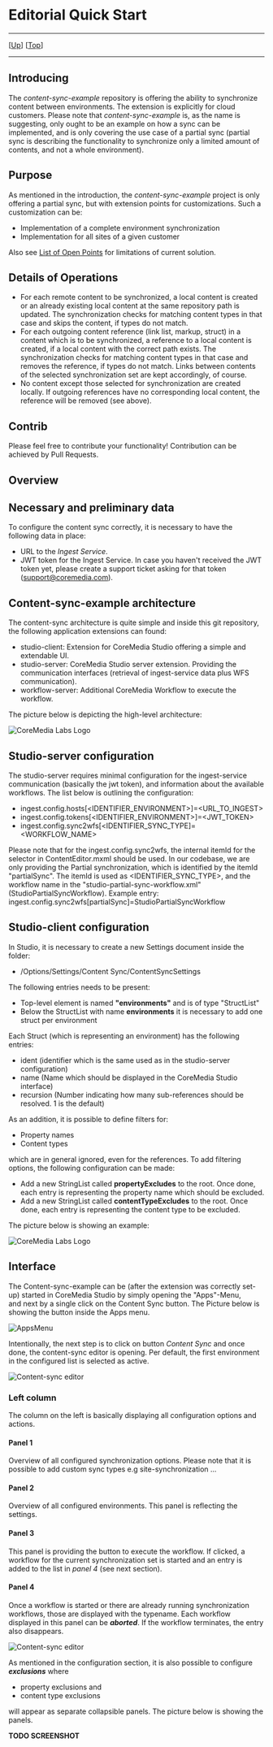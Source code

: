 # Editorial Quick Start

--------------------------------------------------------------------------------

\[[Up](README.md)\] \[[Top](#top)\]

--------------------------------------------------------------------------------

## Introducing

The _content-sync-example_ repository is offering the ability to synchronize content between environments. 
The extension is explicitly for cloud customers.
Please note that _content-sync-example_ is, as the name is suggesting, only ought to be an example on
how a sync can be implemented, and is only covering the use case of a partial sync (partial sync is describing 
the functionality to synchronize only a limited amount of contents, and not a whole environment).

## Purpose
As mentioned in the introduction, the *content-sync-example* project is only offering a partial sync, but with
extension points for customizations. Such a customization can be:
- Implementation of a complete environment synchronization
- Implementation for all sites of a given customer

Also see [List of Open Points](loop.md) for limitations of current solution.

## Details of Operations

* For each remote content to be synchronized, a local content is created or an already existing local content
  at the same repository path is updated. The synchronization checks for matching content types in that case
  and skips the content, if types do not match.
* For each outgoing content reference (link list, markup, struct) in a content which is to be synchronized, a reference to a local
  content is created, if a local content with the correct path exists. The synchronization checks for matching content types in that case and removes the reference, if types do not match. Links between contents of
  the selected synchronization set are kept accordingly, of course.
* No content except those selected for synchronization are created locally. If outgoing references have
  no corresponding local content, the reference will be removed (see above).


## Contrib
Please feel free to contribute your functionality! Contribution can be achieved by Pull Requests.

## Overview

## Necessary and preliminary data
To configure the content sync correctly, it is necessary to have the following data in place:
- URL to the _Ingest Service_.
- JWT token for the Ingest Service. In case you haven't received the JWT token yet, please create a support ticket asking for that token (support@coremedia.com).

## Content-sync-example architecture
The content-sync architecture is quite simple and inside this git repository, the following application extensions can found:
- studio-client: Extension for CoreMedia Studio offering a simple and extendable UI.
- studio-server: CoreMedia Studio server extension. Providing the communication interfaces (retrieval of ingest-service data plus WFS communication).
- workflow-server: Additional CoreMedia Workflow to execute the workflow.

The picture below is depicting the high-level architecture: 

![CoreMedia Labs Logo](img/Architecture.jpg "CoreMedia Labs Logo")

## Studio-server configuration
The studio-server requires minimal configuration for the ingest-service communication (basically the jwt token),
and information about the available workflows. The list below is outlining the configuration:
* ingest.config.hosts[<IDENTIFIER_ENVIRONMENT>]=<URL_TO_INGEST>
* ingest.config.tokens[<IDENTIFIER_ENVIRONMENT>]=<JWT_TOKEN>
* ingest.config.sync2wfs[<IDENTIFIER_SYNC_TYPE]=<WORKFLOW_NAME>

Please note that for the ingest.config.sync2wfs, the internal itemId for the selector in ContentEditor.mxml should be used. In our codebase, we are only providing
the Partial synchronization, which is identified by the itemId "partialSync". The itemId is used as <IDENTIFIER_SYNC_TYPE>, and the workflow name
in the "studio-partial-sync-workflow.xml" (StudioPartialSyncWorkflow).
Example entry:
ingest.config.sync2wfs[partialSync]=StudioPartialSyncWorkflow


## Studio-client configuration
In Studio, it is necessary to create a new Settings document inside the folder:
* /Options/Settings/Content Sync/ContentSyncSettings

The following entries needs to be present:

- Top-level element is named **"environments"** and is of type "StructList"
- Below the StructList with name **environments** it is necessary to add one struct per environment

Each Struct (which is representing an environment) has the following entries:

- ident (identifier which is the same used as in the studio-server configuration)
- name (Name which should be displayed in the CoreMedia Studio interface)
- recursion (Number indicating how many sub-references should be resolved. 1 is the default)

As an addition, it is possible to define filters for:

- Property names
- Content types

which are in general ignored, even for the references.
To add filtering options, the following configuration can be made:

- Add a new StringList called **propertyExcludes** to the root. Once done, each entry is representing the property name which should be excluded.
- Add a new StringList called **contentTypeExcludes** to the root. Once done, each entry is representing the content type to be excluded.

The picture below is showing an example:

![CoreMedia Labs Logo](img/Config_example.png "Config example")

## Interface
The Content-sync-example can be (after the extension was correctly set-up) started in CoreMedia Studio by simply opening the "Apps"-Menu,  
and next by a single click on the Content Sync button. The Picture below is showing the button inside the Apps menu.

![AppsMenu](img/Apps-Menu.jpg)

Intentionally, the next step is to click on button _Content Sync_ and once done, the content-sync editor is opening. Per default, the first
environment in the configured list is selected as active.

![Content-sync editor](img/Content_Sync_Editor.png)

### Left column
The column on the left is basically displaying all configuration options and actions. 

#### Panel 1
Overview of all configured synchronization options. Please note that it is possible to add custom sync types e.g site-synchronization ... 

#### Panel 2
Overview of all configured environments. This panel is reflecting the settings.

#### Panel 3
This panel is providing the button to execute the workflow. If clicked, a workflow for the current synchronization set
is started and an entry is added to the list in _panel 4_ (see next section).

#### Panel 4
Once a workflow is started or there are already running synchronization workflows, those are displayed with the typename.
Each workflow displayed in this panel can be ***aborted***. If the workflow terminates, the entry also disappears.

![Content-sync editor](img/WFS_Visible.png)

As mentioned in the configuration section, it is also possible to configure ***exclusions*** where  
- property exclusions and
- content type exclusions

will appear as separate collapsible panels. The picture below is showing the panels.

**TODO SCREENSHOT**
